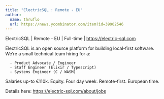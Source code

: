 ```yaml
---
title: "ElectricSQL : Remote - EU"
author:
  name: thruflo
  url: https://news.ycombinator.com/item?id=39902546
---
```

ElectricSQL | Remote - EU | Full-time | <a href="https:&#x2F;&#x2F;electric-sql.com" rel="nofollow">https:&#x2F;&#x2F;electric-sql.com</a>

ElectricSQL is an open source platform for building local-first software. We’re a small technical team hiring for a:

<pre><code>  - Product Advocate &#x2F; Engineer
  - Staff Engineer (Elixir &#x2F; Typescript)
  - Systems Engineer (C &#x2F; WASM)
</code></pre>
Salaries up-to €110k. Equity. Four day week. Remote-first. European time.

Details here:
<a href="https:&#x2F;&#x2F;electric-sql.com&#x2F;about&#x2F;jobs" rel="nofollow">https:&#x2F;&#x2F;electric-sql.com&#x2F;about&#x2F;jobs</a>
